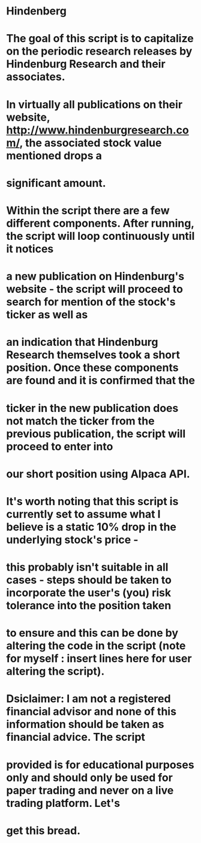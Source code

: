 # Hindenberg

# The goal of this script is to capitalize on the periodic research releases by Hindenburg Research and their associates. 
# In virtually all publications on their website, http://www.hindenburgresearch.com/, the associated stock value mentioned drops a 
# significant amount.

# Within the script there are a few different components. After running, the script will loop continuously until it notices
# a new publication on Hindenburg's website - the script will proceed to search for mention of the stock's ticker as well as 
# an indication that Hindenburg Research themselves took a short position. Once these components are found and it is confirmed that the 
# ticker in the new publication does not match the ticker from the previous publication, the script will proceed to enter into 
# our short position using Alpaca API.

# It's worth noting that this script is currently set to assume what I believe is a static 10% drop in the underlying stock's price -
# this probably isn't suitable in all cases - steps should be taken to incorporate the user's (you) risk tolerance into the position taken
# to ensure and this can be done by altering the code in the script (note for myself : insert lines here for user altering the script).

# Dsiclaimer: I am not a registered financial advisor and none of this information should be taken as financial advice. The script
# provided is for educational purposes only and should only be used for paper trading and never on a live trading platform. Let's
# get this bread.
